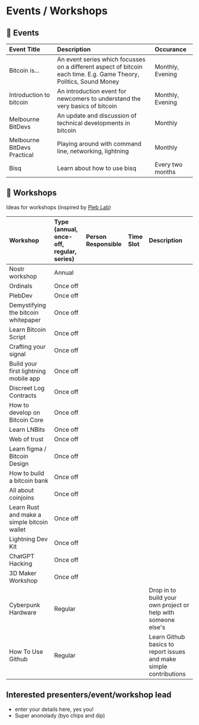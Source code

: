 # Events / Workshops

## 📅  Events

| Event Title | Description | Occurance | 
| :----------- | :----------- | :----------- |
| Bitcoin is... | An event series which focusses on a different aspect of bitcoin each time. E.g. Game Theory, Politics, Sound Money | Monthly, Evening |
| Introduction to bitcoin | An introduction event for newcomers to understand the very basics of bitcoin | Monthly, Evening |
| Melbourne BitDevs | An update and discussion of technical developments in bitcoin | Monthly |
| Melbourne BitDevs Practical | Playing around with command line, networking, lightning | Monthly |
| Bisq | Learn about how to use bisq | Every two months |

## 🔨  Workshops
Ideas for workshops (inspired by [Pleb Lab](https://github.com/PlebLab/PlebLab_Workshops))

| Workshop | Type (annual, once-off, regular, series) | Person Responsible | Time Slot | Description |
| :----------- | :----------- | :----------- | :------- | :----------- |
| Nostr workshop | Annual | |
| Ordinals | Once off | |
| PlebDev | Once off |  | 
| Demystifying the bitcoin whitepaper | Once off | 
| Learn Bitcoin Script | Once off |  | 
| Crafting your signal | Once off | 
| Build your first lightning mobile app | Once off | 
| Discreet Log Contracts | Once off |  | 
| How to develop on Bitcoin Core | Once off |  | 
| Learn LNBits | Once off | 
| Web of trust | Once off | 
| Learn figma / Bitcoin Design | Once off | 
| How to build a bitcoin bank | Once off | 
| All about coinjoins | Once off |  | 
| Learn Rust and make a simple bitcoin wallet | Once off |  | 
| Lightning Dev Kit | Once off |  | 
| ChatGPT Hacking | Once off | 
| 3D Maker Workshop | Once off |  
| Cyberpunk Hardware | Regular |  | | Drop in to build your own project or help with someone else's |
| How To Use Github | Regular | | | Learn Github basics to report issues and make simple contributions |


## Interested presenters/event/workshop lead
- enter your details here, yes you!
- Super anonolady (byo chips and dip)

